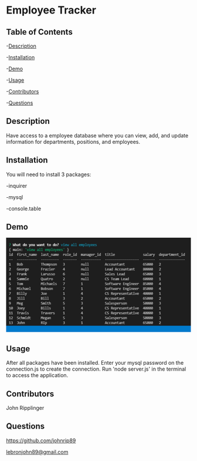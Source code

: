 # Employee Tracker

  ## Table of Contents
  -[Description](#description)

  -[Installation](#installation)

  -[Demo](#demo)

  -[Usage](#usage)

  -[Contributors](#contributors) 

  -[Questions](#questions)

  ## Description
  Have access to a employee database where you can view, add, and update information for departments, positions, and employees.

  ## Installation
  You will need to install 3 packages:

  -inquirer

  -mysql

  -console.table

  ## Demo

  ![demo](assets/employee_tracker_screenshot.png) 


  ## Usage
  After all packages have been installed. Enter your mysql password on the connection.js to create the connection.  Run 'node server.js' in the terminal to access the application.

  ## Contributors
  John Ripplinger 

  ## Questions
  https://github.com/johnrip89

  lebronjohn89@gmail.com